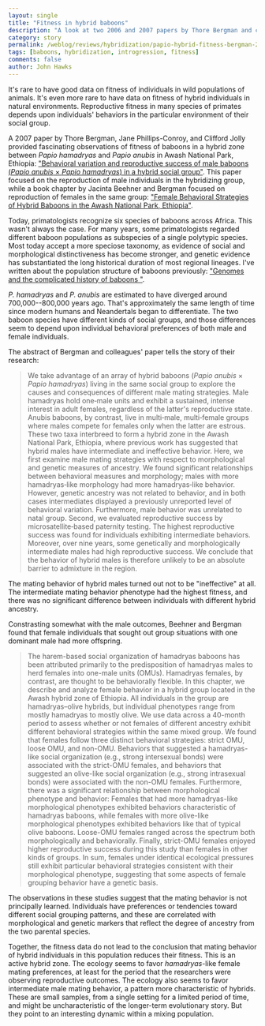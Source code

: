 ```yaml
---
layout: single
title: "Fitness in hybrid baboons"
description: "A look at two 2006 and 2007 papers by Thore Bergman and coworkers describing male mating behavior in hybrids of <em>Papio anubis</em> and <em>Papio hamadryas</em>."
category: story
permalink: /weblog/reviews/hybridization/papio-hybrid-fitness-bergman-2020.html
tags: [baboons, hybridization, introgression, fitness]
comments: false
author: John Hawks
---
```



It's rare to have good data on fitness of individuals in wild populations of animals. It's even more rare to have data on fitness of hybrid individuals in natural environments. Reproductive fitness in many species of primates depends upon individuals' behaviors in the particular environment of their social group. 

A 2007 paper by Thore Bergman, Jane Phillips-Conroy, and Clifford Jolly provided fascinating observations of fitness of baboons in a hybrid zone between <em>Papio hamadryas</em> and <em>Papio anubis</em> in Awash National Park, Ethiopia: <a href="https://doi.org/10.1002/ajp.20467">"Behavioral variation and reproductive success of male baboons (<em>Papio anubis</em> × <em>Papio hamadryas</em>) in a hybrid social group"</a>. This paper focused on the reproduction of male individuals in the hybridizing group, while a book chapter by Jacinta Beehner and Bergman focused on reproduction of females in the same group: <a href="https://doi.org/10.1007/978-0-387-33674-9_3">"Female Behavioral Strategies of Hybrid Baboons in the Awash National Park, Ethiopia"</a>. 

Today, primatologists recognize six species of baboons across Africa. This wasn't always the case. For many years, some primatologists regarded different baboon populations as subspecies of a single polytypic species. Most today accept a more speciose taxonomy, as evidence of social and morphological distinctiveness has become stronger, and genetic evidence has substantiated the long historical duration of most regional lineages. I've written about the population structure of baboons previously: <a href="https://johnhawks.net/weblog/reviews/primates/baboons/baboon-genome-hybridization-rogers-2019.html">"Genomes and the complicated history of baboons
"</a>. 

<em>P. hamadryas</em> and <em>P. anubis</em> are estimated to have diverged around 700,000--800,000 years ago. That's approximately the same length of time since modern humans and Neandertals began to differentiate. The two baboon species have different kinds of social groups, and those differences seem to depend upon individual behavioral preferences of both male and female individuals. 

The abstract of Bergman and colleagues' paper tells the story of their research: 

<blockquote>We take advantage of an array of hybrid baboons (<em>Papio anubis</em> × <em>Papio hamadryas</em>) living in the same social group to explore the causes and consequences of different male mating strategies. Male hamadryas hold one‐male units and exhibit a sustained, intense interest in adult females, regardless of the latter's reproductive state. Anubis baboons, by contrast, live in multi‐male, multi‐female groups where males compete for females only when the latter are estrous. These two taxa interbreed to form a hybrid zone in the Awash National Park, Ethiopia, where previous work has suggested that hybrid males have intermediate and ineffective behavior. Here, we first examine male mating strategies with respect to morphological and genetic measures of ancestry. We found significant relationships between behavioral measures and morphology; males with more hamadryas‐like morphology had more hamadryas‐like behavior. However, genetic ancestry was not related to behavior, and in both cases intermediates displayed a previously unreported level of behavioral variation. Furthermore, male behavior was unrelated to natal group. Second, we evaluated reproductive success by microsatellite‐based paternity testing. The highest reproductive success was found for individuals exhibiting intermediate behaviors. Moreover, over nine years, some genetically and morphologically intermediate males had high reproductive success. We conclude that the behavior of hybrid males is therefore unlikely to be an absolute barrier to admixture in the region.</blockquote>

The mating behavior of hybrid males turned out not to be "ineffective" at all. The intermediate mating behavior phenotype had the highest fitness, and there was no significant difference between individuals with different hybrid ancestry. 

Constrasting somewhat with the male outcomes, Beehner and Bergman found that female individuals that sought out group situations with one dominant male had more offspring. 

<blockquote>The harem-based social organization of hamadryas baboons has been  attributed primarily to the predisposition of hamadryas males to herd females into one-male units (OMUs). Hamadryas females, by contrast, are thought to be behaviorally flexible. In this chapter, we describe and analyze female behavior in a hybrid group located in the Awash hybrid zone of Ethiopia. All individuals in the group are hamadryas–olive hybrids, but individual phenotypes range from mostly hamadryas to mostly olive. We use data across a 40-month period to assess whether or not females of different ancestry exhibit different behavioral strategies within the same mixed group. We found that females follow three distinct behavioral strategies: strict OMU, loose OMU, and non-OMU. Behaviors that suggested a hamadryas-like social organization (e.g., strong intersexual bonds) were associated with the strict-OMU females, and behaviors that suggested an olive-like social organization (e.g., strong intrasexual bonds) were associated with the non-OMU females. Furthermore, there was a significant relationship between morphological phenotype and behavior: Females that had more hamadryas-like morphological phenotypes exhibited behaviors characteristic of hamadryas baboons, while females with more olive-like morphological phenotypes exhibited behaviors like that of typical olive baboons. Loose-OMU females ranged across the spectrum both morphologically and behaviorally. Finally, strict-OMU females enjoyed higher reproductive success during this study than females in other kinds of groups. In sum, females under identical ecological pressures still exhibit particular behavioral strategies consistent with their morphological phenotype, suggesting that some aspects of female grouping behavior have a genetic basis.</blockquote>

The observations in these studies suggest that the mating behavior is not principally learned. Individuals have preferences or tendencies toward different social grouping patterns, and these are correlated with morphological and genetic markers that reflect the degree of ancestry from the two parental species. 

Together, the fitness data do not lead to the conclusion that mating behavior of hybrid individuals in this population reduces their fitness. This is an active hybrid zone. The ecology seems to favor <em>hamadryas</em>-like female mating preferences, at least for the period that the researchers were observing reproductive outcomes. The ecology also seems to favor intermediate male mating behavior, a pattern more characteristic of hybrids. These are small samples, from a single setting for a limited period of time, and might be uncharacteristic of the longer-term evolutionary story. But they point to an interesting dynamic within a mixing population. 





